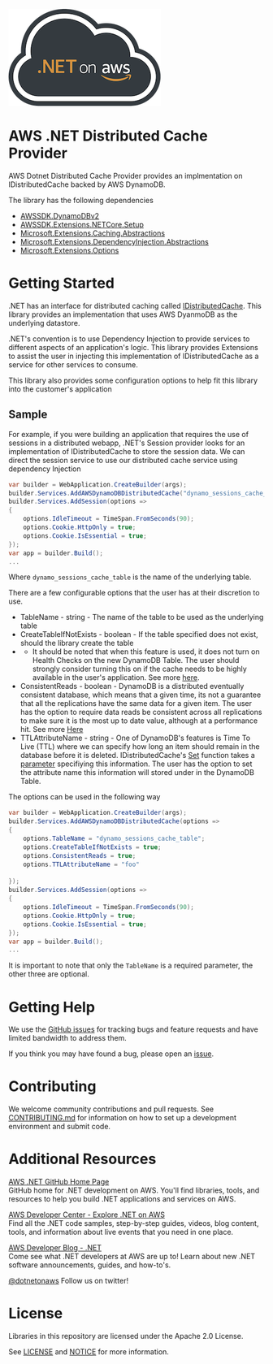 ![.NET on AWS Banner](./logo.png ".NET on AWS")

# AWS .NET Distributed Cache Provider
AWS Dotnet Distributed Cache Provider provides an implmentation on IDistributedCache backed by AWS DynamoDB.

The library has the following dependencies
* [AWSSDK.DynamoDBv2](https://www.nuget.org/packages/AWSSDK.DynamoDBv2)
* [AWSSDK.Extensions.NETCore.Setup](https://www.nuget.org/packages/AWSSDK.Extensions.NETCore.Setup/)
* [Microsoft.Extensions.Caching.Abstractions](https://www.nuget.org/packages/Microsoft.Extensions.Caching.Abstractions)
* [Microsoft.Extensions.DependencyInjection.Abstractions](https://www.nuget.org/packages/Microsoft.Extensions.DependencyInjection.Abstractions)
* [Microsoft.Extensions.Options](https://www.nuget.org/packages/Microsoft.Extensions.Options)


# Getting Started
.NET has an interface for distributed caching called [IDistributedCache](https://docs.microsoft.com/en-us/aspnet/core/performance/caching/distributed?view=aspnetcore-6.0). This library provides an implementation that uses AWS DyanmoDB as the underlying datastore.

.NET's convention is to use Dependency Injection to provide services to different aspects of an application's logic. This library provides Extensions to assist the user in injecting this implementation of IDistributedCache as a service for other services to consume. 

This library also provides some configuration options to help fit this library into the customer's application

## Sample
For example, if you were building an application that requires the use of sessions in a distributed webapp, .NET's Session provider looks for an implementation of IDistributedCache to store the session data. We can direct the session service to use our distributed cache service using dependency Injection

```csharp
var builder = WebApplication.CreateBuilder(args);
builder.Services.AddAWSDynamoDBDistributedCache("dynamo_sessions_cache_table");
builder.Services.AddSession(options =>
{
    options.IdleTimeout = TimeSpan.FromSeconds(90);
    options.Cookie.HttpOnly = true;
    options.Cookie.IsEssential = true;
});
var app = builder.Build();
...
```
Where `dynamo_sessions_cache_table` is the name of the underlying table. 

There are a few configurable options that the user has at their discretion to use.
* TableName - string - The name of the table to be used as the underlying table
* CreateTableIfNotExists - boolean - If the table specified does not exist, should the library create the table
* * It should be noted that when this feature is used, it does not turn on Health Checks on the new DynamoDB Table. The user should strongly consider turning this on if the cache needs to be highly available in the user's application. See more [here](https://aws.amazon.com/builders-library/implementing-health-checks/).
* ConsistentReads - boolean - DynamoDB is a distributed eventually consistent database, which means that a given time, its not a guarantee that all the replications have the same data for a given item. The user has the option to require data reads be consistent across all replications to make sure it is the most up to date value, although at a performance hit. See more [Here](https://docs.aws.amazon.com/amazondynamodb/latest/developerguide/HowItWorks.ReadConsistency.html)
* TTLAttributeName - string - One of DynamoDB's features is Time To Live (TTL) where we can specify how long an item should remain in the database before it is deleted. IDistributedCache's [Set](https://docs.microsoft.com/en-us/dotnet/api/microsoft.extensions.caching.distributed.idistributedcache.set?view=dotnet-plat-ext-6.0#microsoft-extensions-caching-distributed-idistributedcache-set(system-string-system-byte()-microsoft-extensions-caching-distributed-distributedcacheentryoptions)) function takes a [parameter](https://docs.microsoft.com/en-us/dotnet/api/microsoft.extensions.caching.distributed.distributedcacheentryoptions?view=dotnet-plat-ext-6.0) specifiying this information. The user has the option to set the attribute name this information will stored under in the DynamoDB Table.

The options can be used in the following way
```csharp
var builder = WebApplication.CreateBuilder(args);
builder.Services.AddAWSDynamoDBDistributedCache(options =>
{
    options.TableName = "dynamo_sessions_cache_table";
    options.CreateTableIfNotExists = true;
    options.ConsistentReads = true;
    options.TTLAttributeName = "foo"

});
builder.Services.AddSession(options =>
{
    options.IdleTimeout = TimeSpan.FromSeconds(90);
    options.Cookie.HttpOnly = true;
    options.Cookie.IsEssential = true;
});
var app = builder.Build();
...
```
It is important to note that only the `TableName` is a required parameter, the other three are optional. 

# Getting Help

We use the [GitHub issues](https://github.com/aws/aws-dotnet-distributed-cache-provider/issues) for tracking bugs and feature requests and have limited bandwidth to address them.

If you think you may have found a bug, please open an [issue](https://github.com/aws/aws-dotnet-distributed-cache-provider/issues/new).

# Contributing

We welcome community contributions and pull requests. See
[CONTRIBUTING.md](./CONTRIBUTING.md) for information on how to set up a development environment and submit code.

# Additional Resources

[AWS .NET GitHub Home Page](https://github.com/aws/dotnet)  
GitHub home for .NET development on AWS. You'll find libraries, tools, and resources to help you build .NET applications and services on AWS.

[AWS Developer Center - Explore .NET on AWS](https://aws.amazon.com/developer/language/net/)  
Find all the .NET code samples, step-by-step guides, videos, blog content, tools, and information about live events that you need in one place.

[AWS Developer Blog - .NET](https://aws.amazon.com/blogs/developer/category/programing-language/dot-net/)  
Come see what .NET developers at AWS are up to!  Learn about new .NET software announcements, guides, and how-to's.

[@dotnetonaws](https://twitter.com/dotnetonaws)
Follow us on twitter!

# License

Libraries in this repository are licensed under the Apache 2.0 License.

See [LICENSE](./LICENSE) and [NOTICE](./NOTICE) for more information.